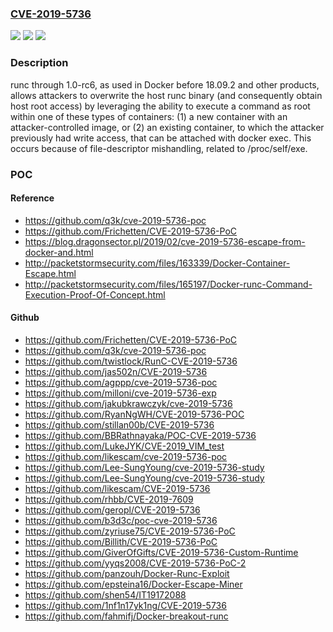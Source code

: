### [CVE-2019-5736](https://cve.mitre.org/cgi-bin/cvename.cgi?name=CVE-2019-5736)
![](https://img.shields.io/static/v1?label=Product&message=n%2Fa&color=blue)
![](https://img.shields.io/static/v1?label=Version&message=n%2Fa&color=blue)
![](https://img.shields.io/static/v1?label=Vulnerability&message=n%2Fa&color=brighgreen)

### Description

runc through 1.0-rc6, as used in Docker before 18.09.2 and other products, allows attackers to overwrite the host runc binary (and consequently obtain host root access) by leveraging the ability to execute a command as root within one of these types of containers: (1) a new container with an attacker-controlled image, or (2) an existing container, to which the attacker previously had write access, that can be attached with docker exec. This occurs because of file-descriptor mishandling, related to /proc/self/exe.

### POC

#### Reference
- https://github.com/q3k/cve-2019-5736-poc
- https://github.com/Frichetten/CVE-2019-5736-PoC
- https://blog.dragonsector.pl/2019/02/cve-2019-5736-escape-from-docker-and.html
- http://packetstormsecurity.com/files/163339/Docker-Container-Escape.html
- http://packetstormsecurity.com/files/165197/Docker-runc-Command-Execution-Proof-Of-Concept.html

#### Github
- https://github.com/Frichetten/CVE-2019-5736-PoC
- https://github.com/q3k/cve-2019-5736-poc
- https://github.com/twistlock/RunC-CVE-2019-5736
- https://github.com/jas502n/CVE-2019-5736
- https://github.com/agppp/cve-2019-5736-poc
- https://github.com/milloni/cve-2019-5736-exp
- https://github.com/jakubkrawczyk/cve-2019-5736
- https://github.com/RyanNgWH/CVE-2019-5736-POC
- https://github.com/stillan00b/CVE-2019-5736
- https://github.com/BBRathnayaka/POC-CVE-2019-5736
- https://github.com/LukeJYK/CVE-2019_VIM_test
- https://github.com/likescam/cve-2019-5736-poc
- https://github.com/Lee-SungYoung/cve-2019-5736-study
- https://github.com/Lee-SungYoung/cve-2019-5736-study
- https://github.com/likescam/CVE-2019-5736
- https://github.com/rhbb/CVE-2019-7609
- https://github.com/geropl/CVE-2019-5736
- https://github.com/b3d3c/poc-cve-2019-5736
- https://github.com/zyriuse75/CVE-2019-5736-PoC
- https://github.com/Billith/CVE-2019-5736-PoC
- https://github.com/GiverOfGifts/CVE-2019-5736-Custom-Runtime
- https://github.com/yyqs2008/CVE-2019-5736-PoC-2
- https://github.com/panzouh/Docker-Runc-Exploit
- https://github.com/epsteina16/Docker-Escape-Miner
- https://github.com/shen54/IT19172088
- https://github.com/1nf1n17yk1ng/CVE-2019-5736
- https://github.com/fahmifj/Docker-breakout-runc

